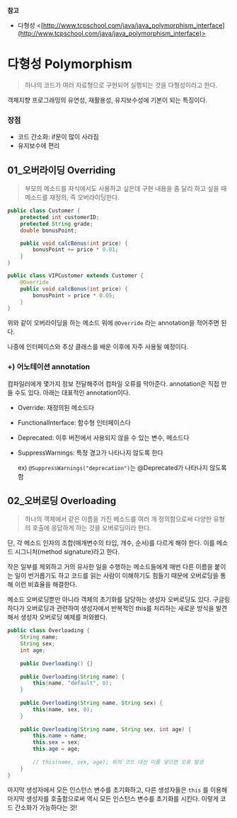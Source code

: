 **참고**

- 다형성 <[http://www.tcpschool.com/java/java_polymorphism_interface](http://www.tcpschool.com/java/java_polymorphism_interface)>

# 다형성 Polymorphism

> 하나의 코드가 여러 자료형으로 구현되어 실행되는 것을 다형성이라고 한다.

객체지향 프로그래밍의 유연성, 재활용성, 유지보수성에 기본이 되는 특징이다.

### 장점

- 코드 간소화: if문이 많이 사라짐
- 유지보수에 편리

## 01_오버라이딩 Overriding

> 부모의 메소드를 자식에서도 사용하고 싶은데 구현 내용을 좀 달리 하고 싶을 때 메소드를 재정의, 즉 오버라이딩한다.

```java
public class Customer {
	protected int customerID;
	protected String grade;
	double bonusPoint;

	public void calcBonus(int price) {
		bonusPoint += price * 0.01;
	}
}
```

```java
public class VIPCustomer extends Customer {
	@Override
	public void calcBonus(int price) {
		bonusPoint = price * 0.05;
	}	
}
```

위와 같이 오버라이딩을 하는 메소드 위에 `@Override` 라는 annotation을 적어주면 된다.

나중에 인터페이스와 추상 클래스를 배운 이후에 자주 사용될 예정이다. 

### +) 어노테이션 annotation

컴파일러에게 몇가지 정보 전달해주어 컴파일 오류를 막아준다. annotation은 직접 만들 수도 있다. 아래는 대표적인 annotation이다.

- Override: 재정의된 메소드다
- FunctionalInterface: 함수형 인터페이스다
- Deprecated: 이후 버전에서 사용되지 않을 수 있는 변수, 메소드다
- SuppressWarnings: 특정 경고가 나타나지 않도록 한다

    ex) `@SuppressWarnings("deprecation")`는 @Deprecated가 나타나지 않도록 함

## 02_오버로딩 Overloading

> 하나의 객체에서 같은 이름을 가진 메소드를 여러 개 정의함으로써 다양한 유형의 호출에 응답하게 하는 것을 오버로딩이라 한다.

단, 각 메소드 인자의 조합(매개변수의 타입, 개수, 순서)를 다르게 해야 한다. 이를 메소드 시그니처(method signature)라고 한다.

작은 일부를 제외하고 거의 유사한 일을 수행하는 메소드들에게 매번 다른 이름을 붙이는 일이 번거롭기도 하고 코드를 읽는 사람이 이해하기도 힘들기 때문에 오버로딩을 통해 이런 비효율을 해결한다.

메소드 오버로딩뿐만 아니라 객체의 초기화를 담당하는 생성자 오버로딩도 있다. 구글링하다가 오버로딩과 관련하여 생성자에서 반복적인 this를 처리하는 새로운 방식을 발견해서 생성자 오버로딩 예제를 퍼와봤다.

```java
public class Overloading {
	String name;
	String sex;
	int age;
	
	public Overloading() {}
	
	public Overloading(String name) {
		this(name, "default", 0);
	}
	
	public Overloading(String name, String sex) {
		this(name, sex, 0);
	}
	
	public Overloading(String name, String sex, int age) {
		this.name = name;
		this.sex = sex;
		this.age = age;
		
		// this(name, sex, age); 위의 코드 대신 이를 넣으면 오류 발생
	}
}
```

마지막 생성자에서 모든 인스턴스 변수를 초기화하고, 다른 생성자들은 `this` 를 이용해 마지막 생성자를 호출함으로써 역시 모든 인스턴스 변수를 초기화를 시킨다. 이렇게 코드 간소화가 가능하다는 것!
